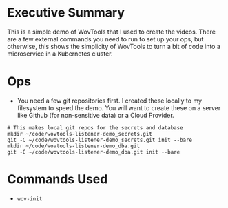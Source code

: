 

# Executive Summary

This is a simple demo of WovTools that I used to create the videos. There are a few external commands you need to run to set up your ops, but otherwise, this shows the simplicity of WovTools to turn a bit of code into a microservice in a Kubernetes cluster.

# Ops

- You need a few git repositories first. I created these locally to my filesystem to speed the demo. You will want to create these on a server like Github (for non-sensitive data) or a Cloud Provider.
```
# This makes local git repos for the secrets and database
mkdir ~/code/wovtools-listener-demo_secrets.git
git -C ~/code/wovtools-listener-demo_secrets.git init --bare
mkdir ~/code/wovtools-listener-demo_dba.git
git -C ~/code/wovtools-listener-demo_dba.git init --bare
```

# Commands Used

- `wov-init`
